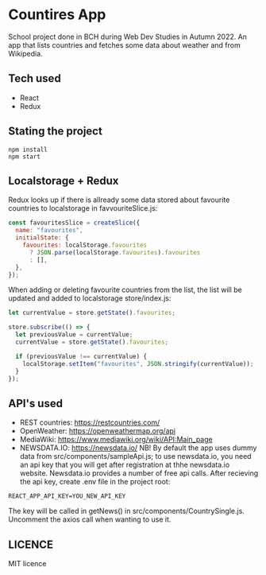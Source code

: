 # Countires App

School project done in BCH during Web Dev Studies in Autumn 2022. An app that lists countries and fetches some data about weather and from Wikipedia.

## Tech used

- React
- Redux

## Stating the project

```cli
npm install
npm start
```

## Localstorage + Redux

Redux looks up if there is allready some data stored about favourite countries to localstorage in favvouriteSlice.js:

```js
const favouritesSlice = createSlice({
  name: "favourites",
  initialState: {
    favourites: localStorage.favourites
      ? JSON.parse(localStorage.favourites).favourites
      : [],
  },
});
```

When adding or deleting favourite countries from the list, the list will be updated and added to localstorage store/index.js:

```js
let currentValue = store.getState().favourites;

store.subscribe(() => {
  let previousValue = currentValue;
  currentValue = store.getState().favourites;

  if (previousValue !== currentValue) {
    localStorage.setItem("favourites", JSON.stringify(currentValue));
  }
});
```

## API's used

- REST countries: https://restcountries.com/
- OpenWeather: https://openweathermap.org/api
- MediaWiki: https://www.mediawiki.org/wiki/API:Main_page
- NEWSDATA.IO: https://newsdata.io/ NB! By default the app uses dummy data from src/components/sampleApi.js; to use newsdata.io, you need an api key that you will get after registration at thhe newsdata.io website. Newsdata.io provides a number of free api calls. After recieving the api key, create .env file in the project root:

```
REACT_APP_API_KEY=YOU_NEW_API_KEY
```

The key will be called in getNews() in src/components/CountrySingle.js. Uncomment the axios call when wanting to use it.

## LICENCE

MIT licence
